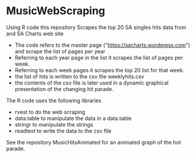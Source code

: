 # MusicWebScraping
Using R code this repository Scrapes the top 20 SA singles hits data from and SA Charts web site
 * The code refers to the master page ("https://sacharts.wordpress.com") and scrape the list of pages per year
 * Referring to each year page in the list it scrapes the list of pages per week.
 * Referring to each week pages it scrapes the top 20 list for that week.
 * the list of hits is written to the csv file weeklyhits.csv
 * the contents of the csv file is later used in a dynamic graphical presentation of the changing hit parade.
 
 The R code uses the following libraries
 * rvest to do the web scraping
 * data.table to manipulate the data in a data.table
 * stringr to manipulate the strings
 * readtext to write the data to the csv file

See the repository MusicHitsAnimated for an animated graph of the hot parade.
